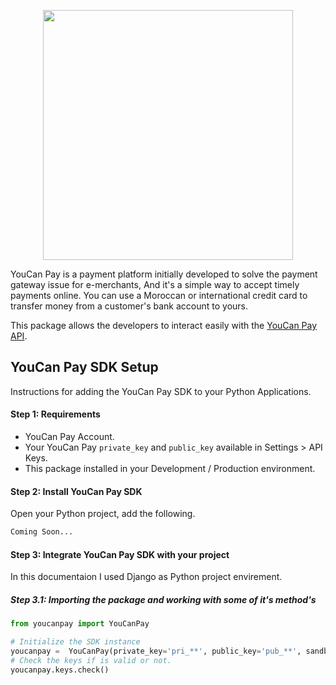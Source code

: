 <p  align="center"><a  href="https://youcanpay.com"  target="_blank"><img  src="https://youcanpay.com/images/ycpay-logo.svg"  width="400"></a></p>
<!--
<p align="center">
<a href="https://youcanpay.com"><img src="https://github.com/NextmediaMa/youcan-payment-php-sdk/actions/workflows/tests.yml/badge.svg" alt="Tests"></a>
<a href="https://packagist.org/packages/youcanpay/payment-sdk"><img src="https://img.shields.io/packagist/dt/youcanpay/payment-sdk" alt="Total Downloads"></a>
<a href="https://packagist.org/packages/youcanpay/payment-sdk"><img src="https://img.shields.io/packagist/v/youcanpay/payment-sdk" alt="Latest Version"></a>
<a href="https://packagist.org/packages/youcanpay/payment-sdk"><img src="https://img.shields.io/packagist/l/youcanpay/payment-sdk" alt="License"></a>
</p>
-->
YouCan Pay is a payment platform initially developed to solve the payment gateway issue for e-merchants, And it's a simple way to accept timely payments online. You can use a Moroccan or international credit card to transfer money from a customer's bank account to yours.

This package allows the developers to interact easily with the [YouCan Pay API](https://youcanpay.com/docs).

## YouCan Pay SDK Setup

Instructions for adding the YouCan Pay SDK to your Python Applications.

#### Step 1: Requirements

- YouCan Pay Account.
- Your YouCan Pay `private_key` and `public_key` available in Settings > API Keys.
- This package installed in your Development / Production environment.

#### Step 2: Install YouCan Pay SDK

Open your Python project, add the following.

```bash
Coming Soon...
```

#### Step 3: Integrate YouCan Pay SDK with your project

In this documentaion I used Django as Python project envirement.

##### Step 3.1: Importing the package and working with some of it's method's

```python
from youcanpay import YouCanPay

# Initialize the SDK instance
youcanpay =  YouCanPay(private_key='pri_**', public_key='pub_**', sandbox_mode=True)
# Check the keys if is valid or not.
youcanpay.keys.check()
```

<!---
##### Step 2.1: YouCan Pay: Default Integration
If you choose to use JS integration, you must have an SSL certificate to run in production mode.

2.1.1: Copy this JS script between  `<head>...</head>`
```javascript
<script src="https://pay.youcan.shop/js/ycpay.js"></script>
```
2.1.2: Choose where you want to display payment information (Full Name, Card Numbers, CCV...), must be placed between the `<body>...</body>` tags.
```javascript
<div id="payment-card"></div>
<button id="pay">Pay</button>
```
2.1.3: Add this code just before the end of the `...</body>` tag.
```javascript
<script type="text/javascript">
  // Create a YouCan Pay instance.
  const ycPay = new YCPay(
    // String public_key (required): Login to your account.
    // Go to Settings and open API Keys and copy your key.
    "public_key",
    // Optional options object
    {
      formContainer: "#payment-card",
      // Defines what language the form should be rendered in, supports EN, AR, FR.
      locale: "en",

      // Whether the integration should run in sandbox (test) mode or live mode.
      isSandbox: false,

      // A DOM selector representing which component errors should be injected into.
      // If you omit this option, you may alternatively handle errors by chaining a .catch()
      // On the pay method.
      errorContainer: "#error-container",
    }
  );

  // Select which gateways to render
  ycPay.renderAvailableGateways(["CashPlus", "CreditCard"]);

  // Alternatively, you may use gateway specific render methods if you only need one.
  ycPay.renderCreditCardForm();
</script>
```

-->
